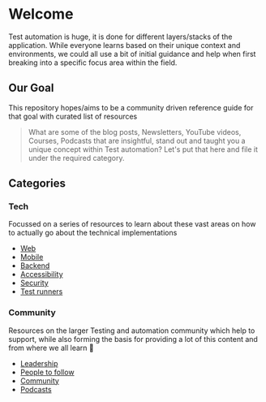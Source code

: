 # Welcome

Test automation is huge, it is done for different layers/stacks of the application. While everyone
learns based on their unique context and environments, we could all use a bit of initial guidance
and help when first breaking into a specific focus area within the field.

## Our Goal

This repository hopes/aims to be a community driven reference guide for that goal with curated list
of resources

> What are some of the blog posts, Newsletters, YouTube videos, Courses, Podcasts that are
> insightful, stand out and taught you a unique concept within Test automation? Let's put that here
> and file it under the required category.

## Categories

### Tech

Focussed on a series of resources to learn about these vast areas on how to actually go about the
technical implementations

- [Web](tech/web.md)
- [Mobile](tech/mobile.md)
- [Backend](tech/backend.md)
- [Accessibility](tech/accessibility.md)
- [Security](tech/security.md)
- [Test runners](tech/test-runners.md)

### Community

Resources on the larger Testing and automation community which help to support, while also forming
the basis for providing a lot of this content and from where we all learn 🙏

- [Leadership](community/leadership.md)
- [People to follow](community/people-to-follow.md)
- [Community](community/community.md)
- [Podcasts](community/podcasts.md)
